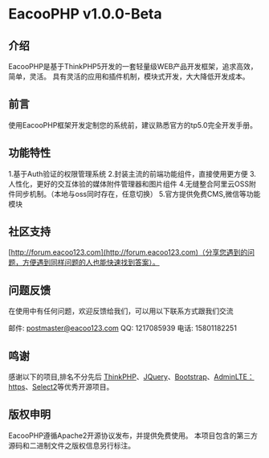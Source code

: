 EacooPHP v1.0.0-Beta
===============
## 介绍
EacooPHP是基于ThinkPHP5开发的一套轻量级WEB产品开发框架，追求高效，简单，灵活。
具有灵活的应用和插件机制，模块式开发，大大降低开发成本。

## 前言

使用EacooPHP框架开发定制您的系统前，建议熟悉官方的tp5.0完全开发手册。

## 功能特性
1.基于Auth验证的权限管理系统
2.封装主流的前端功能组件，直接使用更方便
3.人性化，更好的交互体验的媒体附件管理器和图片组件
4.无缝整合阿里云OSS附件同步机制。（本地与oss同时存在，任意切换）
5.官方提供免费CMS,微信等功能模块

## 社区支持

[http://forum.eacoo123.com](http://forum.eacoo123.com)（分享您遇到的问题，方便遇到同样问题的人也能快速找到答案）。

## 问题反馈

在使用中有任何问题，欢迎反馈给我们，可以用以下联系方式跟我们交流

邮件: postmaster@eacoo123.com
QQ: 1217085939
电话: 15801182251

## 鸣谢
感谢以下的项目,排名不分先后
[ThinkPHP](http://www.thinkphp.cn)、[JQuery](http://jquery.com/)、[Bootstrap](http://getbootstrap.com/)、[AdminLTE：https](https://almsaeedstudio.com)、[Select2](https://github.com/select2/select2)等优秀开源项目。
## 版权申明
EacooPHP遵循Apache2开源协议发布，并提供免费使用。
本项目包含的第三方源码和二进制文件之版权信息另行标注。